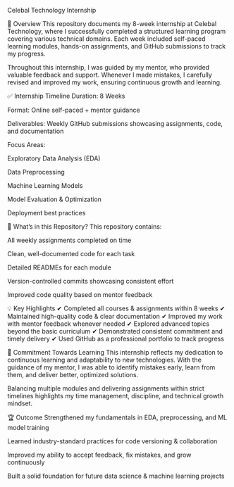 Celebal Technology Internship




📌 Overview
This repository documents my 8-week internship at Celebal Technology, where I successfully completed a structured learning program covering various technical domains. Each week included self-paced learning modules, hands-on assignments, and GitHub submissions to track my progress.

Throughout this internship, I was guided by my mentor, who provided valuable feedback and support. Whenever I made mistakes, I carefully revised and improved my work, ensuring continuous growth and learning.

✅ Internship Timeline
Duration: 8 Weeks

Format: Online self-paced + mentor guidance

Deliverables: Weekly GitHub submissions showcasing assignments, code, and documentation

Focus Areas:

Exploratory Data Analysis (EDA)

Data Preprocessing

Machine Learning Models

Model Evaluation & Optimization

Deployment best practices

📂 What’s in this Repository?
This repository contains:

All weekly assignments completed on time

Clean, well-documented code for each task

Detailed READMEs for each module

Version-controlled commits showcasing consistent effort

Improved code quality based on mentor feedback

💡 Key Highlights
✔ Completed all courses & assignments within 8 weeks
✔ Maintained high-quality code & clear documentation
✔ Improved my work with mentor feedback whenever needed
✔ Explored advanced topics beyond the basic curriculum
✔ Demonstrated consistent commitment and timely delivery
✔ Used GitHub as a professional portfolio to track progress

🚀 Commitment Towards Learning
This internship reflects my dedication to continuous learning and adaptability to new technologies. With the guidance of my mentor, I was able to identify mistakes early, learn from them, and deliver better, optimized solutions.

Balancing multiple modules and delivering assignments within strict timelines highlights my time management, discipline, and technical growth mindset.

🏆 Outcome
Strengthened my fundamentals in EDA, preprocessing, and ML model training

Learned industry-standard practices for code versioning & collaboration

Improved my ability to accept feedback, fix mistakes, and grow continuously

Built a solid foundation for future data science & machine learning projects
